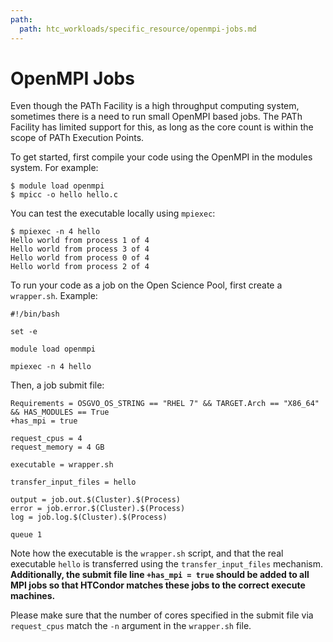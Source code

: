 ```yaml
---
path:
  path: htc_workloads/specific_resource/openmpi-jobs.md
---
```


OpenMPI Jobs 
====================================

Even though the PATh Facility is a high throughput computing system, sometimes
there is a need to run small OpenMPI based jobs. The PATh Facility has limited support for
this, as long as the core count is within the scope of PATh Execution Points.


To get started, first compile your code using the OpenMPI in the modules
system. For example:

    $ module load openmpi
    $ mpicc -o hello hello.c 


You can test the executable locally using `mpiexec`:

    $ mpiexec -n 4 hello
    Hello world from process 1 of 4
    Hello world from process 3 of 4
    Hello world from process 0 of 4
    Hello world from process 2 of 4


To run your code as a job on the Open Science Pool, first create a `wrapper.sh`. Example:

    #!/bin/bash
    
    set -e
    
    module load openmpi
    
    mpiexec -n 4 hello


Then, a job submit file:

    Requirements = OSGVO_OS_STRING == "RHEL 7" && TARGET.Arch == "X86_64" && HAS_MODULES == True 
    +has_mpi = true 
    
    request_cpus = 4
    request_memory = 4 GB

    executable = wrapper.sh

    transfer_input_files = hello

    output = job.out.$(Cluster).$(Process)
    error = job.error.$(Cluster).$(Process)
    log = job.log.$(Cluster).$(Process)

    queue 1


Note how the executable is the `wrapper.sh` script, and that the real executable `hello` is
transferred using the `transfer_input_files` mechanism. **Additionally, the submit file line `+has_mpi = true` should be added to all MPI jobs so that HTCondor matches these jobs to the correct execute machines.** 

Please make sure that the number of cores specified in the submit file via
`request_cpus` match the `-n` argument in the `wrapper.sh` file.
